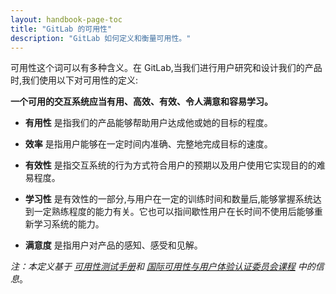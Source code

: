```yaml
---
layout: handbook-page-toc
title: "GitLab 的可用性"
description: "GitLab 如何定义和衡量可用性。"
---
```



可用性这个词可以有多种含义。在 GitLab,当我们进行用户研究和设计我们的产品时,我们使用以下对可用性的定义:

**一个可用的交互系统应当有用、高效、有效、令人满意和容易学习。**

* **有用性** 是指我们的产品能够帮助用户达成他或她的目标的程度。

* **效率** 是指用户能够在一定时间内准确、完整地完成目标的速度。

* **有效性** 是指交互系统的行为方式符合用户的预期以及用户使用它实现目的的难易程度。

* **学习性** 是有效性的一部分,与用户在一定的训练时间和数量后,能够掌握系统达到一定熟练程度的能力有关。它也可以指间歇性用户在长时间不使用后能够重新学习系统的能力。

* **满意度** 是指用户对产品的感知、感受和见解。


*注：本定义基于 [可用性测试手册](https://www.amazon.com/Handbook-Usability-Testing-Conduct-Effective/dp/0470185481)和 [国际可用性与用户体验认证委员会课程](https://uxqb.org/public/documents/CPUX-F_EN_Curriculum-and-Glossary.pdf) 中的信息*。